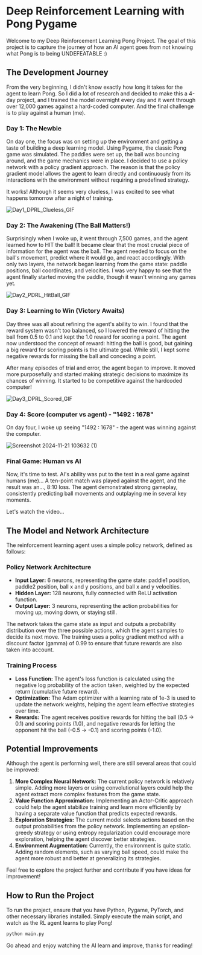 # Deep Reinforcement Learning with Pong Pygame

Welcome to my Deep Reinforcement Learning Pong Project. 
The goal of this project is to capture the journey of how an AI agent goes from not knowing what Pong is to being UNDEFEATABLE :)

## The Development Journey
From the very beginning, I didn't know exactly how long it takes for the agent to learn Pong. So I did a lot of research and decided to make this a 4-day project, and I trained the model overnight every day and it went through over 12,000 games against a hard-coded computer. And the final challenge is to play against a human (me). 

### Day 1: The Newbie
On day one, the focus was on setting up the environment and getting a taste of building a deep learning model. Using Pygame, the classic Pong game was simulated. The paddles were set up, the ball was bouncing around, and the game mechanics were in place. I decided to use a policy network with a policy gradient approach. The reason is that the policy gradient model allows the agent to learn directly and continuously from its interactions with the environment without requiring a predefined strategy. 

It works! Although it seems very clueless, I was excited to see what happens tomorrow after a night of training.

![Day1_DPRL_Clueless_GIF](https://github.com/user-attachments/assets/bb988df9-1636-4375-9bf3-c80d07012ec6)

### Day 2: The Awakening (The Ball Matters!)
Surprisingly when I woke up, it went through 7,500 games, and the agent learned how to HIT the ball! It became clear that the most crucial piece of information for the agent was the ball. The agent needed to focus on the ball's movement, predict where it would go, and react accordingly. With only two layers, the network began learning from the game state: paddle positions, ball coordinates, and velocities. I was very happy to see that the agent finally started moving the paddle, though it wasn't winning any games yet.

![Day2_PDRL_HitBall_GIF](https://github.com/user-attachments/assets/78e069d8-06e1-4878-9129-cd5bb03f3d72)

### Day 3: Learning to Win (Victory Awaits)
Day three was all about refining the agent's ability to win. I found that the reward system wasn't too balanced, so I lowered the reward of hitting the ball from 0.5 to 0.1 and kept the 1.0 reward for scoring a point. The agent now understood the concept of reward: hitting the ball is good, but gaining a big reward for scoring points is the ultimate goal. While still, I kept some negative rewards for missing the ball and conceding a point.

After many episodes of trial and error, the agent began to improve. It moved more purposefully and started making strategic decisions to maximize its chances of winning. It started to be competitive against the hardcoded computer! 

![Day3_DPRL_Scored_GIF](https://github.com/user-attachments/assets/92506a2b-66bf-4151-b79f-917d0dde83d6)

### Day 4: Score (computer vs agent) - "1492 : 1678"
On day four, I woke up seeing "1492 : 1678" - the agent was winning against the computer. 

![Screenshot 2024-11-21 103632 (1)](https://github.com/user-attachments/assets/90fbd518-aea0-4a97-92a3-e9bbf1d0989d)

### Final Game: Human vs AI
Now, it's time to test. AI's ability was put to the test in a real game against humans (me)...
A ten-point match was played against the agent, and the result was an..., 8:10 loss. The agent demonstrated strong gameplay, consistently predicting ball movements and outplaying me in several key moments.

Let's watch the video...



## The Model and Network Architecture
The reinforcement learning agent uses a simple policy network, defined as follows:

### Policy Network Architecture
- **Input Layer:** 6 neurons, representing the game state: paddle1 position, paddle2 position, ball x and y positions, and ball x and y velocities.
- **Hidden Layer:** 128 neurons, fully connected with ReLU activation function.
- **Output Layer:** 3 neurons, representing the action probabilities for moving up, moving down, or staying still.

The network takes the game state as input and outputs a probability distribution over the three possible actions, which the agent samples to decide its next move. The training uses a policy gradient method with a discount factor (gamma) of 0.99 to ensure that future rewards are also taken into account.

### Training Process
- **Loss Function:** The agent's loss function is calculated using the negative log probability of the action taken, weighted by the expected return (cumulative future reward).
- **Optimization:** The Adam optimizer with a learning rate of 1e-3 is used to update the network weights, helping the agent learn effective strategies over time.
- **Rewards:** The agent receives positive rewards for hitting the ball (0.5 -> 0.1) and scoring points (1.0), and negative rewards for letting the opponent hit the ball (-0.5 -> -0.1) and scoring points (-1.0).

## Potential Improvements
Although the agent is performing well, there are still several areas that could be improved:

1. **More Complex Neural Network:** The current policy network is relatively simple. Adding more layers or using convolutional layers could help the agent extract more complex features from the game state.
2. **Value Function Approximation:** Implementing an Actor-Critic approach could help the agent stabilize training and learn more efficiently by having a separate value function that predicts expected rewards.
3. **Exploration Strategies:** The current model selects actions based on the output probabilities from the policy network. Implementing an epsilon-greedy strategy or using entropy regularization could encourage more exploration, helping the agent discover better strategies.
4. **Environment Augmentation:** Currently, the environment is quite static. Adding random elements, such as varying ball speed, could make the agent more robust and better at generalizing its strategies.

Feel free to explore the project further and contribute if you have ideas for improvement!

## How to Run the Project
To run the project, ensure that you have Python, Pygame, PyTorch, and other necessary libraries installed. Simply execute the main script, and watch as the RL agent learns to play Pong!

```bash
python main.py
```

Go ahead and enjoy watching the AI learn and improve, thanks for reading!

